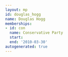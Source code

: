 ```yaml
---
layout: mp
id: douglas_hogg
name: Douglas Hogg
memberships:
- id: con
  name: Conservative Party
  start: 
  end: '2010-03-30'
autogenerated: true
---
```

